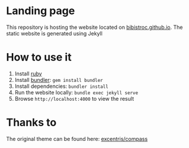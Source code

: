 # Landing page

This repository is hosting the website located on [bibistroc.github.io](https://bibistroc.github.io). The static website is generated using Jekyll

# How to use it

1. Install [ruby](https://rubyinstaller.org/downloads/)
2. Install [bundler](https://bundler.io/): `gem install bundler`
3. Install dependencies: `bundler install`
4. Run the website locally: `bundle exec jekyll serve`
5. Browse `http://localhost:4000` to view the result

# Thanks to
The original theme can be found here: [excentris/compass](https://github.com/excentris/compass)